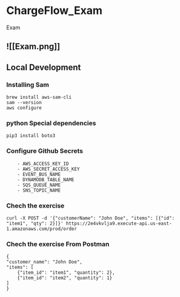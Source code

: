 # ChargeFlow_Exam
Exam

![[Exam.png]]
---
## Local Development

### Installing Sam 
    brew install aws-sam-cli
    sam --version
    aws configure

### python Special dependencies 
    pip3 install boto3

### Configure Github Secrets
        - AWS_ACCESS_KEY_ID 
        - AWS_SECRET_ACCESS_KEY 
        - EVENT_BUS_NAME
        - DYNAMODB_TABLE_NAME
        - SQS_QUEUE_NAME
        - SNS_TOPIC_NAME


### Chech the exercise
    
    curl -X POST -d '{"customerName": "John Doe", "items": [{"id": "item1", "qty": 2}]}' https://2e4vkvlja9.execute-api.us-east-1.amazonaws.com/prod/order



### Chech the exercise From Postman
    {
    "customer_name": "John Doe",
    "items": [
        {"item_id": "item1", "quantity": 2},
        {"item_id": "item2", "quantity": 1}
    ]
    }
